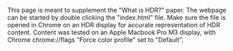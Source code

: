 This page is meant to supplement the "What is HDR?" paper. The webpage can be started by double clicking the "index.html" file. Make sure the file is opened in Chrome on an HDR display for accurate representation of HDR content. Content was tested on an Apple Macbook Pro M3 display, with Chrome chrome://flags "Force color profile" set to "Default".